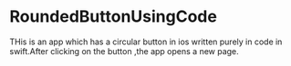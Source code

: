 # RoundedButtonUsingCode
THis is an app which has a circular button in ios written purely in code in swift.After clicking on the button ,the app opens a new page.
